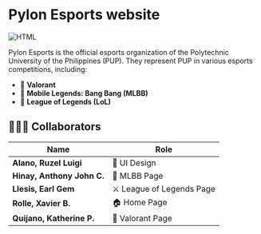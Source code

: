 
# Pylon Esports website
![HTML](https://img.shields.io/badge/HTML5-%23E34F26.svg?&style=for-the-badge&logo=html5&logoColor=white)  

Pylon Esports is the official esports organization of the Polytechnic University of the Philippines (PUP). They represent PUP in various esports competitions, including:

- 🎯 **Valorant**  
- 📱 **Mobile Legends: Bang Bang (MLBB)**  
- 🏹 **League of Legends (LoL)**  

## 👷👷‍♀️ Collaborators


| Name | Role |
|------|------|
| **Alano, Ruzel Luigi** | 🎨 UI Design |
| **Hinay, Anthony John C.** | 📲 MLBB Page |
| **Llesis, Earl Gem** | ⚔️ League of Legends Page |
| **Rolle, Xavier B.** | 🏠 Home Page |
| **Quijano, Katherine P.** | 🎯 Valorant Page |